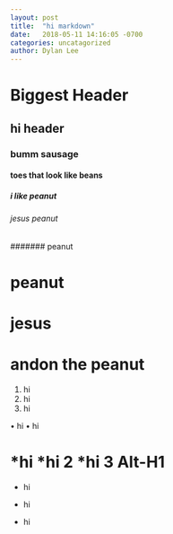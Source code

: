```yaml
---
layout: post
title:  "hi markdown"
date:   2018-05-11 14:16:05 -0700
categories: uncatagorized 
author: Dylan Lee
---
```





# Biggest Header
## hi header
### bumm sausage
#### toes that look like beans
##### i like peanut
###### jesus peanut
####### peanut
# peanut
# jesus
# andon the peanut

1. hi
2. hi
3. hi

• hi
• hi


*hi
*hi 2
*hi 3
Alt-H1
======



* hi
- hi
+ hi
